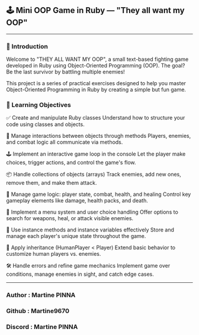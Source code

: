 ## 🕹️ Mini OOP Game in Ruby — "They all want my OOP"

---

### 🚀 Introduction

Welcome to "THEY ALL WANT MY OOP", a small text-based fighting game developed in Ruby using Object-Oriented Programming (OOP).
The goal? Be the last survivor by battling multiple enemies!

This project is a series of practical exercises designed to help you master Object-Oriented Programming in Ruby by creating a simple but fun game.

### 🎯 Learning Objectives

✅ Create and manipulate Ruby classes
Understand how to structure your code using classes and objects.

🔁 Manage interactions between objects through methods
Players, enemies, and combat logic all communicate via methods.

🕹️ Implement an interactive game loop in the console
Let the player make choices, trigger actions, and control the game's flow.

📦 Handle collections of objects (arrays)
Track enemies, add new ones, remove them, and make them attack.

💉 Manage game logic: player state, combat, health, and healing
Control key gameplay elements like damage, health packs, and death.

🧭 Implement a menu system and user choice handling
Offer options to search for weapons, heal, or attack visible enemies.

🧠 Use instance methods and instance variables effectively
Store and manage each player's unique state throughout the game.

🧬 Apply inheritance (HumanPlayer < Player)
Extend basic behavior to customize human players vs. enemies.

🛠️ Handle errors and refine game mechanics
Implement game over conditions, manage enemies in sight, and catch edge cases.

---

### Author : Martine PINNA ###
### Github : Martine9670 ###
### Discord : Martine PINNA ###